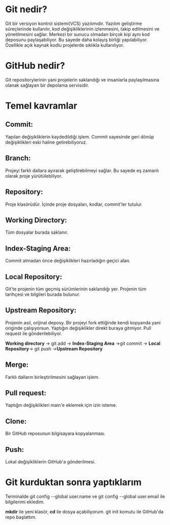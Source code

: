 # Git nedir?
Git bir versiyon kontrol sistemi(VCS) yazılımıdır. Yazılım geliştirme süreçlerinde kullanılır,
kod değişikliklerinin izlenmesini, takip edilmesini ve yönetilmesini sağlar. Merkezi bir sunucu
olmadan birçok kişi aynı kod deposunu paylaşabiliyor. Bu sayede daha kolayiş birliği yapılabiliyor.
Özellikle açık kaynak kodlu projelerde sıklıkla kullanılıyor.

# GitHub nedir?
Git repositorylerinin yani projelerin saklandığı ve insanlarla paylaşılmasına olanak sağlayan 
bir depolama servisidir.

# Temel kavramlar
## Commit: 
Yapılan değişikliklerin kaydedildiği işlem. Commit sayesinde geri dönüp değişiklikleri eski 
haline getirebiliyoruz.
## Branch:
Projeyi farklı dallara ayırarak geliştirebilmeyi sağlar. Bu sayede eş zamanlı olarak proje
yürütülebiliyor.
## Repository: 
Proje klasörüdür. İçinde proje dosyaları, kodlar, commit'ler tutulur. 
## Working Directory:
Tüm dosyalar burada saklanır. 
## Index-Staging Area: 
Commit atmadan önce değişiklikleri hazırladığın geçici alan. 
## Local Repository: 
Git'te projenin tüm geçmiş sürümlerinin saklandığı yer. Projenin tüm tarihçesi ve bilgileri 
burada bulunur. 
## Upstream Repository:
Projenin asıl, orijinal deposy. Bir projeyi fork ettiğinde kendi kopyanda yani originde 
çalışıyorsun. Yaptığın değişiklikler direkt buraya gitmiyor. Pull request ile gönderilebiliyor.

**Working directory** -> git add -> **Index-Staging Area** ->git commit -> **Local Repository**->
git push ->**Upstream Repository**

## Merge: 
Farklı dalların birleştirilmesini sağlayan işlem. 
## Pull request:
Yaptığın değişiklikleri main'e eklemek için izin isteme.
## Clone:
Bir GitHub reposunun bilgisayara kopyalanması.
## Push:
Lokal değişikliklerin GitHub'a gönderilmesi. 

# Git kurduktan sonra yaptıklarım
Terminalde git config --global user.name ve git config --global user.email ile bilgilerimi ekledim. 

**mkdir** ile yeni klasör, **cd** ile dosya açabiliyorum. git init komutu ile GitHub'da repo başlattım. 



